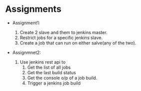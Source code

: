 # Assignments 

* Assignment1: 
	1. Create 2 slave and them to jenkins master.
	2. Restrict jobs for a specific jenkins slave.
	3. Create a job that can run on either salve(any of the two).

* Assignmnet2:
	1. Use jenkins rest api to 
		1. Get the list of all jobs 
		2. Get the last build status
		3. Get the console o/p of a job build. 
		4. Trigger a jenkins job build

